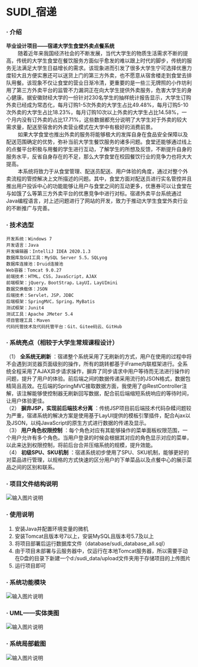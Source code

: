 # SUDI_宿递

### · 介绍

 **毕业设计项目——宿递大学生食堂外卖点餐系统** <br>
&nbsp;&nbsp;&nbsp;&nbsp;&nbsp;&nbsp;&nbsp;&nbsp;随着近年来我国经济社会的不断发展，当代大学生的物质生活需求不断的提高，传统的大学生食堂在餐饮服务方面似乎愈发的难以跟上时代的脚步，传统的服务无法满足大学生日益增长的需求。该现象进而引发了很多大学生宁可选择优惠力度较大且方便实惠还可以送货上门的第三方外卖，也不愿意从宿舍楼走到食堂去排队用餐。该现象不仅让食堂的营业日渐冷清，更重要的是一些三无牌照的小作坊利用了第三方外卖平台的监管不力漏洞正在向大学生提供外卖服务，危害大学生的身心健康。据安徽财经大学的一份针对230名学生的抽样统计报告显示，大学生订购外卖已经成为常态化，每月订购1-5次外卖的大学生占比49.48%，每月订购5-10次外卖的大学生占比18.23%，每月订购10次以上外卖的大学生占比14.58%，一个月内没有订外卖的占比17.71%，这些数据都充分说明了大学生对于外卖的较大需求量，配送至宿舍的外卖营业模式在大学中有极好的消费前景。<br>
&nbsp;&nbsp;&nbsp;&nbsp;&nbsp;&nbsp;&nbsp;&nbsp;如果大学食堂也推出外卖的服务将能够极大的发挥自身在食品安全保障以及配送范围确定的优势，弥补当前大学生餐饮服务的诸多问题。食堂还能够通过线上的点餐平台积极与用餐的学生进行互动，了解学生的所想及反馈，不断提升自身的服务水平，反省自身存在的不足，那么大学食堂在校园餐饮行业的竞争力也将大大提高。<br>
&nbsp;&nbsp;&nbsp;&nbsp;&nbsp;&nbsp;&nbsp;&nbsp;本系统将致力于从食堂管理、配送员配送、用户体验的角度，通过对整个外卖流程的管控解决上文所描述的问题。其中，食堂方面对配送员进行实名管控并且推出用户投诉中心的功能能够让用户与食堂之间的互动更多，优惠券可以让食堂在与如饿了么等第三方外卖平台的优惠竞争中进行对标。宿递外卖平台系统通过Java编程语言，对上述问题进行了网站的开发，致力于推动大学生食堂外卖行业的不断推广与完善。<br>

### · 技术选型

    开发系统：Windows 7
    开发语言：Java
    开发编辑器：IntelliJ IDEA 2020.1.3
    数据库及GUI工具：MySQL Server 5.5，SQLyog
    数据库连接池：Druid连接池
    Web容器：Tomcat 9.0.27
    前端技术：HTML，CSS，JavaScript，AJAX
    前端框架：jQuery，BootStrap，LayUI，LayUImini
    数据交换载体：JSON
    后端技术：Servlet，JSP，JDBC
    后端框架：SpringMVC，Spring，MyBatis
    测试框架：Junit4
    测试工具：Apache JMeter 5.4
    项目管理工具：Maven
    代码托管技术及代码托管平台：Git、Gitee码云、GitHub

### · 系统亮点（相较于大学生常规课程设计）

（1） **全系统无刷新** ：宿递整个系统采用了无刷新的方式，用户在使用的过程中将不会遇到浏览器页面级别的操作，所有的跳转都基于iFrame内联框架进行。全系统全程采用了AJAX异步请求操作，摒弃了同步请求中用户等待而无法进行操作的问题，提升了用户的体验。前后端之间的数据传递采用流行的JSON格式，数据包精简且高效。在后端的SpringMVC接取数据方面，我使用了@RestController注解，该注解能够使控制器无刷新回写数据，配合前后端缩短系统响应的等待时间，让用户体验更佳。<br>
（2） **摒弃JSP，实现前后端技术分离** ：传统JSP项目前后端技术代码杂糅问题较为严重，宿递系统的解决方案是使用基于LayUI提供的模板引擎插件，配合Ajax以及JSON，以纯JavaScript的原生方式进行数据的传递及显示。<br>
（3） **用户角色权限控制** ：每个角色对应有其能够操作的菜单面板权限范围，一个用户允许有多个角色。当用户登录的时候会根据其对应的角色显示对应的菜单，以此来达到权限控制，将前后台合并压缩系统的规模，提升效能。<br>
（4） **初级SPU、SKU机制** ：宿递系统初步使用了SPU、SKU机制，能够更好的对菜品进行管理，以规格的方式快速的区分用户的下单菜品以及点餐中心的展示菜品之间的区别和联系。<br>

### · 项目文件结构说明

![输入图片说明](https://images.gitee.com/uploads/images/2020/1223/160337_eb9c9e04_7848439.png "Snipaste_2020-12-23_16-03-08.png")

### · 使用说明

1.  安装Java并配置环境变量的微机
2.  安装Tomcat且版本号7以上，安装MySQL且版本号5.7及以上
3.  将项目部署后运行数据库文件（database/sudi_database_all.sql）
4.  由于项目未部署与云服务器中，仅运行在本地Tomcat服务器，所以需要手动在D盘的目录下新建一个d:/sudi_data/upload文件夹用于存储项目的上传图片
4.  运行项目即可

### · 系统功能模块

![输入图片说明](https://images.gitee.com/uploads/images/2020/1223/161902_9e7b8306_7848439.png "Snipaste_2020-12-23_16-03-08.png")

### · UML——实体类图

![输入图片说明](https://images.gitee.com/uploads/images/2020/1223/162118_63d0cd73_7848439.png "Snipaste_2020-12-23_16-03-08.png")

### · 系统局部截图

![输入图片说明](https://images.gitee.com/uploads/images/2020/1223/163548_bf595fb5_7848439.png "Snipaste_2020-12-23_16-22-46.png")


